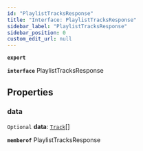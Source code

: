 ```yaml
---
id: "PlaylistTracksResponse"
title: "Interface: PlaylistTracksResponse"
sidebar_label: "PlaylistTracksResponse"
sidebar_position: 0
custom_edit_url: null
---
```


**`export`**

**`interface`** PlaylistTracksResponse

## Properties

### data

 `Optional` **data**: [`Track`](Track.md)[]

**`memberof`** PlaylistTracksResponse
